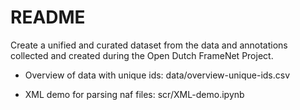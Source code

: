 # README

Create a unified and curated dataset from the data and annotations collected and created during the Open Dutch FrameNet Project. 

* Overview of data with unique ids: data/overview-unique-ids.csv

* XML demo for parsing naf files: scr/XML-demo.ipynb